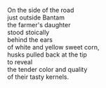 On the side of the road  
just outside Bantam  
the farmer's daughter  
stood stoically  
behind the ears  
of white and yellow sweet corn,  
husks pulled back at the tip  
to reveal  
the tender color and quality  
of their tasty kernels.  
